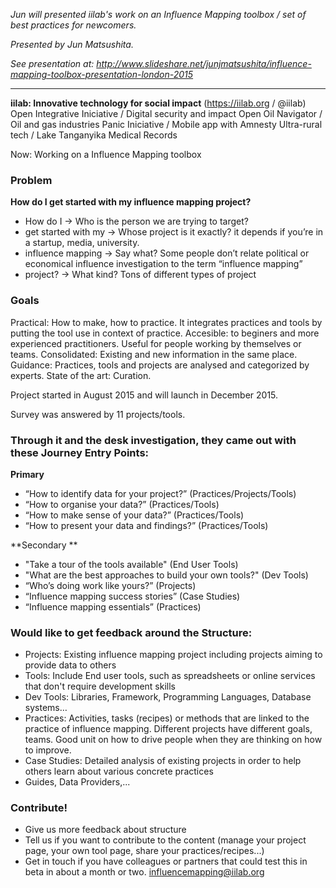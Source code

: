 _Jun will presented iilab's work on an Influence Mapping toolbox / set of best practices for newcomers._

_Presented by Jun Matsushita._

_See presentation at: http://www.slideshare.net/junjmatsushita/influence-mapping-toolbox-presentation-london-2015_

***

**iilab: Innovative technology for social impact**
(https://iilab.org / @iilab)
	Open Integrative Iniciative / Digital security and impact
	Open Oil Navigator / Oil and gas industries
	Panic Iniciative / Mobile app with Amnesty
	Ultra-rural tech / Lake Tanganyika Medical Records

Now: Working on a Influence Mapping toolbox

### Problem
**How do I get started with my influence mapping project?**

* How do I → Who is the person we are trying to target?
* get started with my → Whose project is it exactly? it depends if you’re in a startup, media, university.
* influence mapping → 	Say what? Some people don’t relate political or economical influence investigation to the term “influence mapping”
* project? → What kind? Tons of different types of project

### Goals
Practical: How to make, how to practice. It integrates practices and tools by putting the tool use in context of practice.
Accesible: to beginers and more experienced practitioners. Useful for people working by themselves or teams.
Consolidated: Existing and new information in the same place.
Guidance: Practices, tools and projects are analysed and categorized by experts.
State of the art: Curation.

Project started in August 2015 and will launch in December 2015.

Survey was answered by 11 projects/tools.

### Through it and the desk investigation, they came out with these Journey Entry Points:

**Primary**
* “How to identify data for your project?” (Practices/Projects/Tools)
* “How to organise your data?” (Practices/Tools)
* “How to make sense of your data?” (Practices/Tools)
* “How to present your data and findings?” (Practices/Tools)

**Secondary **
* "Take a tour of the tools available" (End User Tools)
* "What are the best approaches to build your own tools?" (Dev Tools)
* “Who’s doing work like yours?” (Projects)
* “Influence mapping success stories” (Case Studies) 
* “Influence mapping essentials” (Practices)

### Would like to get feedback around the Structure:
* Projects: Existing influence mapping project including projects aiming to provide data to others 
* Tools: Include End user tools, such as spreadsheets or online services that don't require development skills 
* Dev Tools: Libraries, Framework, Programming Languages, Database systems… 
* Practices: Activities, tasks (recipes) or methods that are linked to the practice of influence mapping. Different projects have different goals, teams. Good unit on how to drive people when they are thinking on how to improve. 
* Case Studies: Detailed analysis of existing projects in order to help others learn about various concrete practices 
* Guides, Data Providers,...

### Contribute! 
* Give us more feedback about structure 
* Tell us if you want to contribute to the content (manage your project page, your own tool page, share your practices/recipes...) 
* Get in touch if you have colleagues or partners that could test this in beta in about a month or two. influencemapping@iilab.org